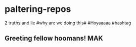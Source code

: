 # paltering-repos
2 truths and lie
#why are we doing this#
#Hoyaaaaa
#hashtag
## Greeting fellow hoomans! MAK
